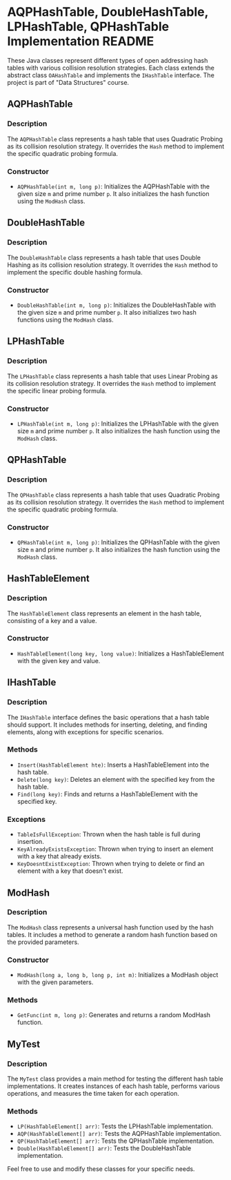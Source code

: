 # AQPHashTable, DoubleHashTable, LPHashTable, QPHashTable Implementation README

These Java classes represent different types of open addressing hash tables with various collision resolution strategies. Each class extends the abstract class `OAHashTable` and implements the `IHashTable` interface.
The project is part of "Data Structures" course.

## AQPHashTable

### Description
The `AQPHashTable` class represents a hash table that uses Quadratic Probing as its collision resolution strategy. It overrides the `Hash` method to implement the specific quadratic probing formula.

### Constructor
- `AQPHashTable(int m, long p)`: Initializes the AQPHashTable with the given size `m` and prime number `p`. It also initializes the hash function using the `ModHash` class.

## DoubleHashTable

### Description
The `DoubleHashTable` class represents a hash table that uses Double Hashing as its collision resolution strategy. It overrides the `Hash` method to implement the specific double hashing formula.

### Constructor
- `DoubleHashTable(int m, long p)`: Initializes the DoubleHashTable with the given size `m` and prime number `p`. It also initializes two hash functions using the `ModHash` class.

## LPHashTable

### Description
The `LPHashTable` class represents a hash table that uses Linear Probing as its collision resolution strategy. It overrides the `Hash` method to implement the specific linear probing formula.

### Constructor
- `LPHashTable(int m, long p)`: Initializes the LPHashTable with the given size `m` and prime number `p`. It also initializes the hash function using the `ModHash` class.

## QPHashTable

### Description
The `QPHashTable` class represents a hash table that uses Quadratic Probing as its collision resolution strategy. It overrides the `Hash` method to implement the specific quadratic probing formula.

### Constructor
- `QPHashTable(int m, long p)`: Initializes the QPHashTable with the given size `m` and prime number `p`. It also initializes the hash function using the `ModHash` class.

## HashTableElement

### Description
The `HashTableElement` class represents an element in the hash table, consisting of a key and a value.

### Constructor
- `HashTableElement(long key, long value)`: Initializes a HashTableElement with the given key and value.

## IHashTable

### Description
The `IHashTable` interface defines the basic operations that a hash table should support. It includes methods for inserting, deleting, and finding elements, along with exceptions for specific scenarios.

### Methods
- `Insert(HashTableElement hte)`: Inserts a HashTableElement into the hash table.
- `Delete(long key)`: Deletes an element with the specified key from the hash table.
- `Find(long key)`: Finds and returns a HashTableElement with the specified key.

### Exceptions
- `TableIsFullException`: Thrown when the hash table is full during insertion.
- `KeyAlreadyExistsException`: Thrown when trying to insert an element with a key that already exists.
- `KeyDoesntExistException`: Thrown when trying to delete or find an element with a key that doesn't exist.

## ModHash

### Description
The `ModHash` class represents a universal hash function used by the hash tables. It includes a method to generate a random hash function based on the provided parameters.

### Constructor
- `ModHash(long a, long b, long p, int m)`: Initializes a ModHash object with the given parameters.

### Methods
- `GetFunc(int m, long p)`: Generates and returns a random ModHash function.

## MyTest

### Description
The `MyTest` class provides a main method for testing the different hash table implementations. It creates instances of each hash table, performs various operations, and measures the time taken for each operation.

### Methods
- `LP(HashTableElement[] arr)`: Tests the LPHashTable implementation.
- `AQP(HashTableElement[] arr)`: Tests the AQPHashTable implementation.
- `QP(HashTableElement[] arr)`: Tests the QPHashTable implementation.
- `Double(HashTableElement[] arr)`: Tests the DoubleHashTable implementation.

Feel free to use and modify these classes for your specific needs.
